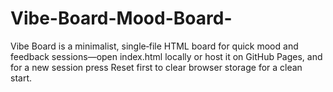 # Vibe-Board-Mood-Board-
Vibe Board is a minimalist, single‑file HTML board for quick mood and feedback sessions—open index.html locally or host it on GitHub Pages, and for a new session press Reset first to clear browser storage for a clean start.
